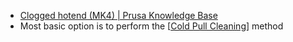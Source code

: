 - [Clogged hotend (MK4) | Prusa Knowledge Base](https://help.prusa3d.com/article/clogged-hotend-mk4_411823)
- Most basic option is to perform the [[Cold Pull Cleaning]] method

[//begin]: # "Autogenerated link references for markdown compatibility"
[Cold Pull Cleaning]: <Cold Pull Cleaning> "Cold Pull Cleaning"
[//end]: # "Autogenerated link references"